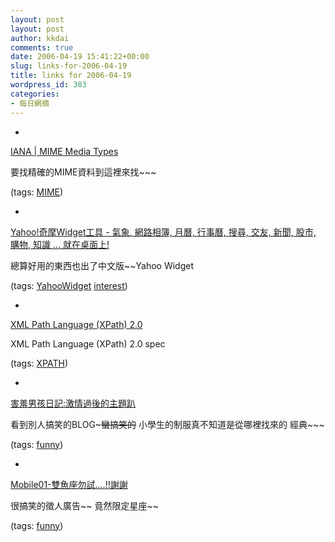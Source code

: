 ```yaml
---
layout: post
layout: post
author: kkdai
comments: true
date: 2006-04-19 15:41:22+00:00
slug: links-for-2006-04-19
title: links for 2006-04-19
wordpress_id: 383
categories:
- 每日網摘
---
```



	
  * 
		

[IANA | MIME Media Types](http://www.iana.org/assignments/media-types/)


		

要找精確的MIME資料到這裡來找~~~


		

(tags: [MIME](http://del.icio.us/kkdai/MIME))


	

	
  * 
		

[Yahoo!奇摩Widget工具 - 氣象, 網路相簿, 月曆, 行事曆, 搜尋, 交友, 新聞, 股市, 購物, 知識 ... 就在桌面上!](http://tw.widgets.yahoo.com/)


		

總算好用的東西也出了中文版~~Yahoo Widget


		

(tags: [YahooWidget](http://del.icio.us/kkdai/YahooWidget) [interest](http://del.icio.us/kkdai/interest))


	

	
  * 
		

[XML Path Language (XPath) 2.0](http://www.w3.org/TR/xpath20/)


		

XML Path Language (XPath) 2.0 spec


		

(tags: [XPATH](http://del.icio.us/kkdai/XPATH))


	

	
  * 
		

[害羞男孩日記:激情過後的主題趴](http://www.wretch.cc/blog/xen&article_id=1948270)


		

看到別人搞笑的BLOG~~~蠻搞笑的~~ 小學生的制服真不知道是從哪裡找來的  經典~~~


		

(tags: [funny](http://del.icio.us/kkdai/funny))


	

	
  * 
		

[Mobile01-雙魚座勿試....!!謝謝](http://www.mobile01.com/topicdetail.php?f=37&t=155992&last=1162162)


		

很搞笑的徵人廣告~~ 竟然限定星座~~


		

(tags: [funny](http://del.icio.us/kkdai/funny))


	


